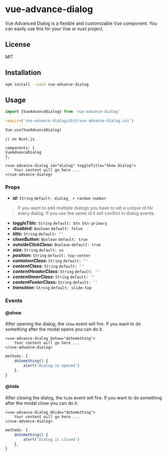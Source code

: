 # vue-advance-dialog

Vue Advanced Dialog is a flexible and customizable Vue component. You can easily use this for your Vue or nuxt project.

## License

MIT

## Installation

```bash
npm install --save vue-advance-dialog
```
## Usage

```js
import {VueAdvanceDialog} from 'vue-advance-dialog'

require('vue-advance-dialog/dist/vue-advance-dialog.css')

Vue.use(VueAdvanceDialog)
```
```Vue
// on Nuxt.js

components: {
VueAdvanceDialog
},
```

```Vue
<vue-advance-dialog id="dialog" toggleTitle="Show Dialog">
    Your content will go here ...
</vue-advance-dialog>
```

### Props

- ***id:*** `String`  `default: dialog_ + random number`
> If you want to add multiple dialogs you have to set a unique id for every dialog. If you use the same id it will conflict in dialog events.

- ***toggleTitle:*** `String`  `default: btn btn-primary`
- ***disabled:*** `Boolean`  `default: false`
- ***title:*** `String`  `default: ''`
- ***closeButton:*** `Boolean`  `default: true`
- ***outsideClickClose:*** `Boolean`  `default: true`
- ***size:*** `String`  `default: xs`
- ***position:*** `String`  `default: top-center`
- ***containerClass:*** `String`  `default: ''`
- ***contentClass:*** `String`  `default: ''`
- ***contentHeaderClass:*** `String`  `default: ''`
- ***contentInnerClass:*** `String`  `default: ''`
- ***contentFooterClass:*** `String`  `default: ''`
- ***transition:*** `String`  `default: slide-top`

### Events

#### @show
After opening the dialog, the `show` event will fire. If you want to do something after the modal opens you can do it.

```Vue
<vue-advance-dialog @show="doSomething">
    Your content will go here ...
</vue-advance-dialog>
```

```js
methods: {
    doSomething() {
        alert('Dialog is opened')
    },
}
```


#### @hide
After closing the dialog, the `hide` event will fire. If you want to do something after the modal close you can do it.

```Vue
<vue-advance-dialog @hide="doSomething">
    Your content will go here ...
</vue-advance-dialog>
```

```js
methods: {
    doSomething() {
        alert('Dialog is closed')
    },
}
```